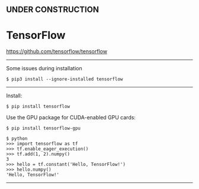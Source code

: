 

## UNDER CONSTRUCTION

# TensorFlow

https://github.com/tensorflow/tensorflow

---

Some issues during installation

    $ pip3 install --ignore-installed tensorflow

---

Install:

    $ pip install tensorflow

Use the GPU package for CUDA-enabled GPU cards:

    $ pip install tensorflow-gpu

    $ python
    >>> import tensorflow as tf
    >>> tf.enable_eager_execution()
    >>> tf.add(1, 2).numpy()
    3
    >>> hello = tf.constant('Hello, TensorFlow!')
    >>> hello.numpy()
    'Hello, TensorFlow!'

---

